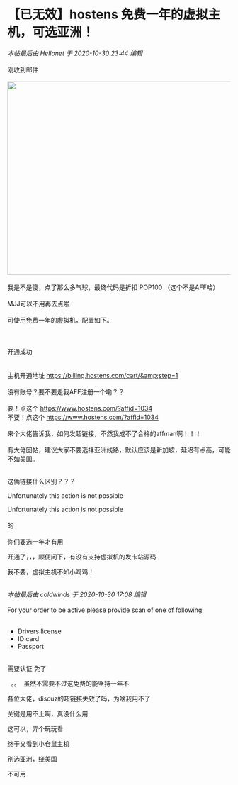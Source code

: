 # 【已无效】hostens 免费一年的虚拟主机，可选亚洲！


<i class="pstatus"> 本帖最后由 Hellonet 于 2020-10-30 23:44 编辑 </i><br />
<br />
刚收到邮件<br />
<br />
<img id="aimg_E1Y8o" onclick="zoom(this, this.src, 0, 0, 0)" class="zoom" width="600" height="437" src="https://s1.ax1x.com/2020/10/30/Btrsw8.png" onmouseover="img_onmouseoverfunc(this)" onclick="zoom(this)" style="cursor:pointer" border="0" alt="" /><br />
<br />
我是不是傻，点了那么多气球，最终代码是折扣 POP100 （这个不是AFF哈）<br />
<br />
MJJ可以不用再去点啦<br />
<br />
可使用免费一年的虚拟机，配置如下。<br />
<br />
<img id="aimg_fYnH9" onclick="zoom(this, this.src, 0, 0, 0)" class="zoom" src="https://s1.ax1x.com/2020/10/30/BtrwQI.png" onmouseover="img_onmouseoverfunc(this)" onload="thumbImg(this)" border="0" alt="" /><br />
<br />
<br />
开通成功<br />
<br />
<img id="aimg_nVPCp" onclick="zoom(this, this.src, 0, 0, 0)" class="zoom" src="https://s1.ax1x.com/2020/10/30/BtymvR.png" onmouseover="img_onmouseoverfunc(this)" onload="thumbImg(this)" border="0" alt="" /><br />
<br />
主机开通地址 https://billing.hostens.com/cart/&amp;step=1<br />
<br />
没有账号？要不要走我AFF注册一个嘞？？<br />
<br />
要！点这个 https://www.hostens.com/?affid=1034<br />
不要！点这个 https://www.hostens.com/?affid=1034<br />
<br />
来个大佬告诉我，如何发超链接，不然我成不了合格的affman啊！！！<br />
<br />
有大佬回帖，建议大家不要选择亚洲线路，默认应该是新加坡，延迟有点高，可能不如美国。<br />
<br />


<img id="aimg_jezWE" onclick="zoom(this, this.src, 0, 0, 0)" class="zoom" src="https://zkysimon.ga/tj/msedge_DvztQnXqWD.png" onmouseover="img_onmouseoverfunc(this)" onload="thumbImg(this)" border="0" alt="" /><br />
这俩链接什么区别？？？

Unfortunately this action is not possible

Unfortunately this action is not possible<br />
<br />
的 <br />
<br />
你们要选一年才有用<img id="aimg_U1B11" onclick="zoom(this, this.src, 0, 0, 0)" class="zoom" src="https://cdn.jsdelivr.net/gh/hishis/forum-master/public/images/patch.gif" onmouseover="img_onmouseoverfunc(this)" onload="thumbImg(this)" border="0" alt="" />

开通了，，，顺便问下，有没有支持虚拟机的发卡站源码<img src="static/image/smiley/yct/010.gif" smilieid="41" border="0" alt="" />

我不要，虚拟主机不如小鸡鸡！<br />
<br />
<img src="static/image/smiley/default/lol.gif" smilieid="12" border="0" alt="" /><img src="static/image/smiley/default/lol.gif" smilieid="12" border="0" alt="" /><img src="static/image/smiley/default/lol.gif" smilieid="12" border="0" alt="" />

<i class="pstatus"> 本帖最后由 coldwinds 于 2020-10-30 17:08 编辑 </i><br />
<br />
For your order to be active please provide scan of one of following:<br />
<br />
- Drivers license<br />
- ID card<br />
- Passport<br />
<br />
需要认证 免了<img id="aimg_C8DbA" onclick="zoom(this, this.src, 0, 0, 0)" class="zoom" src="https://cdn.jsdelivr.net/gh/hishis/forum-master/public/images/patch.gif" onmouseover="img_onmouseoverfunc(this)" onload="thumbImg(this)" border="0" alt="" />

&nbsp;&nbsp;。。&nbsp;&nbsp;虽然不需要不过这免费的能坚持一年不

各位大佬，discuz的超链接失效了吗，为啥我用不了

关键是用不上啊，真没什么用

这可以，弄个玩玩看

终于又看到小仓鼠主机<img id="aimg_bHNbe" onclick="zoom(this, this.src, 0, 0, 0)" class="zoom" src="https://i.fly2x.cn/images/2020/10/30/44.png" onmouseover="img_onmouseoverfunc(this)" onload="thumbImg(this)" border="0" alt="" /><img id="aimg_zNarI" onclick="zoom(this, this.src, 0, 0, 0)" class="zoom" src="https://cdn.jsdelivr.net/gh/hishis/forum-master/public/images/patch.gif" onmouseover="img_onmouseoverfunc(this)" onload="thumbImg(this)" border="0" alt="" />

别选亚洲，绕美国

不可用<br />

